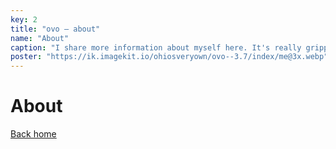 ```yaml
---
key: 2
title: "ovo – about"
name: "About"
caption: "I share more information about myself here. It's really gripping content, come check it out."
poster: "https://ik.imagekit.io/ohiosveryown/ovo--3.7/index/me@3x.webp"
---
```


# About

[Back home](/)

